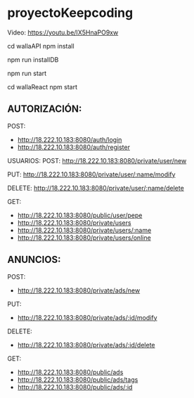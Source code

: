 # proyectoKeepcoding

Video: https://youtu.be/IX5HnaPO9xw

cd wallaAPI
npm install

npm run installDB

npm run start


cd wallaReact
npm start


## AUTORIZACIÓN:
POST:
* http://18.222.10.183:8080/auth/login
* http://18.222.10.183:8080/auth/register


USUARIOS:
POST:
http://18.222.10.183:8080/private/user/new

PUT:
http://18.222.10.183:8080/private/user/:name/modify

DELETE:
http://18.222.10.183:8080/private/user/:name/delete

GET:
* http://18.222.10.183:8080/public/user/pepe
* http://18.222.10.183:8080/private/users
* http://18.222.10.183:8080/private/users/:name
* http://18.222.10.183:8080/private/users/online


## ANUNCIOS:
POST:
* http://18.222.10.183:8080/private/ads/new

PUT:
* http://18.222.10.183:8080/private/ads/:id/modify

DELETE:
* http://18.222.10.183:8080/private/ads/:id/delete

GET:
* http://18.222.10.183:8080/public/ads
* http://18.222.10.183:8080/public/ads/tags
* http://18.222.10.183:8080/public/ads/:id



